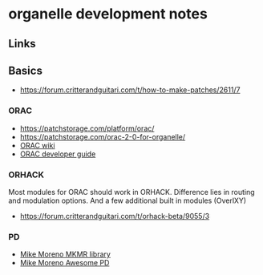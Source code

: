 # organelle development notes

## Links

## Basics

- https://forum.critterandguitari.com/t/how-to-make-patches/2611/7


### ORAC

- https://patchstorage.com/platform/orac/
- https://patchstorage.com/orac-2-0-for-organelle/
- [ORAC wiki](https://github.com/TheTechnobear/Orac/wiki)
- [ORAC developer guide](https://forum.critterandguitari.com/t/orac-module-developers-guide/2744)


### ORHACK

Most modules for ORAC should work in ORHACK. Difference lies in routing and modulation options. And a few additional 
built in modules (OverlXY)

- https://forum.critterandguitari.com/t/orhack-beta/9055/3 


### PD

- [Mike Moreno MKMR library](https://github.com/MikeMorenoDSP/pd-mkmr)
- [Mike Moreno Awesome PD](https://github.com/MikeMorenoDSP/awesome-puredata)